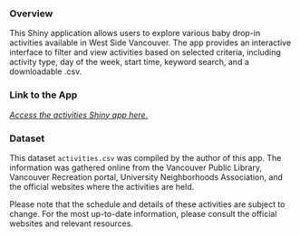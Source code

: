 ### Overview

This Shiny application allows users to explore various baby drop-in activities available in West Side Vancouver. The app provides an interactive interface to filter and view activities based on selected criteria, including activity type, day of the week, start time, keyword search, and a downloadable .csv.

### Link to the App

[*Access the activities Shiny app here.*](https://jennychang.shinyapps.io/activities/)

### Dataset

This dataset `activities.csv` was compiled by the author of this app. The information was gathered online from the Vancouver Public Library, Vancouver Recreation portal, University Neighborhoods Association, and the official websites where the activities are held.

Please note that the schedule and details of these activities are subject to change. For the most up-to-date information, please consult the official websites and relevant resources.
